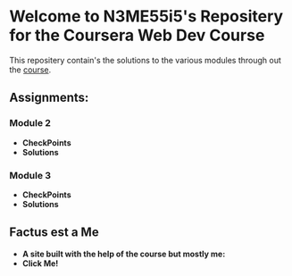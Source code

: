 <h1>Welcome to N3ME55i5's Repositery for the Coursera Web Dev Course</h1>
<p>This repositery contain's the solutions to the various modules through out the <a href="https://www.coursera.org/learn/html-css-javascript-for-web-developers/" target="_blank">course</a>.</p>
<h2>Assignments:</h2>
<h3>Module 2</h3>
<p>
  <ul>
    <li><strong><a href="https://github.com/jhu-ep-coursera/fullstack-course4/blob/master/assignments/assignment2/Assignment-2.md" target="_blank" style="text-decoration:none">CheckPoints</a></strong></li>
    <li><strong><a href="https://n3m355i5.github.io/courseratest/mod2_sol/" target="_blank" style="text-decoration:none">Solutions</a></strong></li>
  </ul>
</p>
<h3>Module 3</h3>
<p>
  <ul>
    <li><strong><a href="https://github.com/jhu-ep-coursera/fullstack-course4/blob/master/assignments/assignment3/Assignment-3.md" target="_blank" style="text-decoration:none">CheckPoints</a></strong></li>
    <li><strong><a href="https://n3m355i5.github.io/courseratest/mod3_sol/" target="_blank" style="text-decoration:none">Solutions</a></strong></li>
  </ul>
</p>
<h2>Factus est a Me</h2>
<p>
  <ul>
    <li><strong>A site built with the help of the course but mostly me:</strong></li>
    <li><strong><a href="https://n3m355i5.github.io/courseratest/Week%203/" target="_blank" style="text-decoration:none">Click Me!</a></strong></li>
  </ul>
</p>
